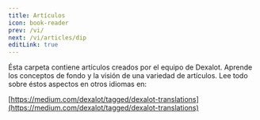 ```yaml
---
title: Artículos
icon: book-reader
prev: /vi/
next: /vi/articles/dip
editLink: true
---
```


Ésta carpeta contiene artículos creados por el equipo de Dexalot. Aprende los conceptos de fondo y la visión de una variedad de artículos. Lee todo sobre éstos aspectos en otros idiomas en:

[https://medium.com/dexalot/tagged/dexalot-translations](https://medium.com/dexalot/tagged/dexalot-translations)
